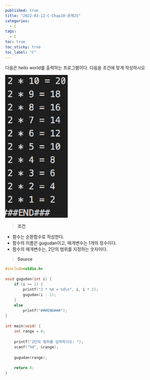 ```yaml
---
published: true
title: "2022-03-12-C-Chap10-문제25"
categories:
  - C
tags:
  - C
toc: true
toc_sticky: true
toc_label: "C"
---
```


다음은 hello world를 출력하는 프로그램이다. 다음을 조건에 맞게 작성하시오

![image](https://github.com/222SeungHyun/222SeungHyun.github.io/blob/master/_images/%EA%B8%B0%EC%B4%88%ED%94%84%EB%A1%9C%EA%B7%B8%EB%9E%98%EB%B0%8D%2010%EC%9E%A5%20%EC%8B%A4%EC%8A%B5-%EB%AC%B8%EC%A0%9C24.png?raw=true)

> **조건**

- 함수는 순환함수로 작성한다.
- 함수의 이름은 gugudan이고, 매개변수는 1개의 정수이다.
- 함수의 매개변수는, 2단의 범위를 지정하는 숫자이다.

> **Source**

```C++
#include<stdio.h>

void gugudan(int i) {
	if (i >= 1) {
		printf("2 * %d = %d\n", i, i * 2);
		gugudan(i - 1);
	}
	else
		printf("###END###");
}

int main(void) {
	int range = 0;

	printf("2단의 범위를 입력하시오: ");
	scanf("%d", &range);

	gugudan(range);

	return 0;
}
```

